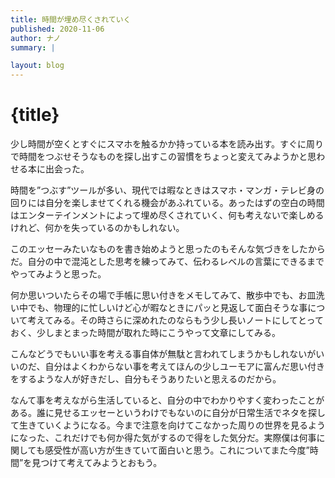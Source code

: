 ```yaml
---
title: 時間が埋め尽くされていく
published: 2020-11-06
author: ナノ
summary: |

layout: blog
---
```


# {title}

少し時間が空くとすぐにスマホを触るかか持っている本を読み出す。すぐに周りで時間をつぶせそうなものを探し出すこの習慣をちょっと変えてみようかと思わせる本に出会った。

時間を”つぶす”ツールが多い、現代では暇なときはスマホ・マンガ・テレビ身の回りには自分を楽しませてくれる機会があふれている。あったはずの空白の時間はエンターテインメントによって埋め尽くされていく、何も考えないで楽しめるけれど、何かを失っているのかもしれない。

このエッセーみたいなものを書き始めようと思ったのもそんな気づきをしたからだ。自分の中で混沌とした思考を練ってみて、伝わるレベルの言葉にできるまでやってみようと思った。

何か思いついたらその場で手帳に思い付きをメモしてみて、散歩中でも、お皿洗い中でも、物理的に忙しいけど心が暇なときにパッと見返して面白そうな事について考えてみる。その時さらに深めれたのならもう少し長いノートにしてとっておく、少しまとまった時間が取れた時にこうやって文章にしてみる。

こんなどうでもいい事を考える事自体が無駄と言われてしまうかもしれないがいいのだ、自分はよくわからない事を考えてほんの少しユーモアに富んだ思い付きをするような人が好きだし、自分もそうありたいと思えるのだから。

なんて事を考えながら生活していると、自分の中でわかりやすく変わったことがある。誰に見せるエッセーというわけでもないのに自分が日常生活でネタを探して生きていくようになる。今まで注意を向けてこなかった周りの世界を見るようになった、これだけでも何か得た気がするので得をした気分だ。実際僕は何事に関しても感受性が高い方が生きていて面白いと思う。これについてまた今度”時間”を見つけて考えてみようとおもう。